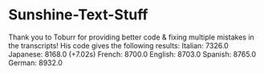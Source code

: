 # Sunshine-Text-Stuff
Thank you to Toburr for providing better code & fixing multiple mistakes in the transcripts! His code gives the following results:
Italian: 7326.0
Japanese: 8168.0 (+7.02s)
French: 8700.0
English: 8703.0
Spanish: 8765.0
German: 8932.0
